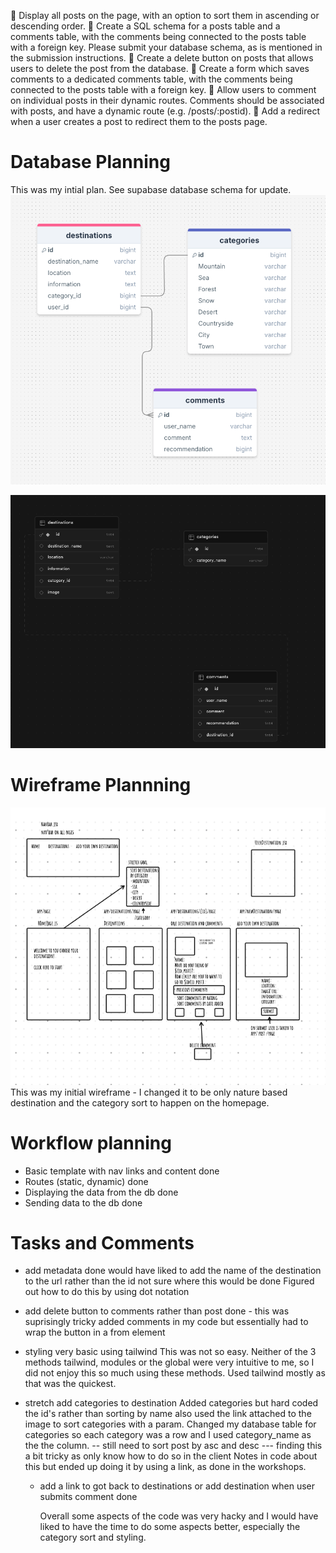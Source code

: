 🎯 Display all posts on the page, with an option to sort them in ascending or descending order.
🎯 Create a SQL schema for a posts table and a comments table, with the comments being connected to the posts table with a foreign key.
Please submit your database schema, as is mentioned in the submission instructions.
🎯 Create a delete button on posts that allows users to delete the post from the database.
🎯 Create a form which saves comments to a dedicated comments table, with the comments being connected to the posts table with a foreign key.
🎯 Allow users to comment on individual posts in their dynamic routes. Comments should be associated with posts, and have a dynamic route (e.g. /posts/:postid).
🎯 Add a redirect when a user creates a post to redirect them to the posts page.

# Database Planning

This was my intial plan. See supabase database schema for update.
![Draw SQL Database](./public/images/Screenshot%202024-10-18%20at%2010.12.42.png)

![Supabase Database](./public/images/Screenshot%202024-10-20%20at%2021.27.10.png)

# Wireframe Plannning

![Ok So Wireframe](./public/images/Screenshot%202024-10-18%20at%2010.12.57.png)
This was my initial wireframe - I changed it to be only nature based destination and the category sort to happen on the homepage.

# Workflow planning

- Basic template with nav links and content
  done
- Routes (static, dynamic)
  done
- Displaying the data from the db
  done
- Sending data to the db
  done

# Tasks and Comments

- add metadata
  done
  would have liked to add the name of the destination to the url rather than the id not sure where this would be done
  Figured out how to do this by using dot notation
- add delete button to comments rather than post
  done - this was suprisingly tricky added comments in my code but essentially had to wrap the button in a from element
- styling
  very basic using tailwind
  This was not so easy. Neither of the 3 methods tailwind, modules or the global were very intuitive to me, so I did not enjoy this so much using these methods. Used tailwind mostly as that was the quickest.
- stretch add categories to destination
  Added categories but hard coded the id's rather than sorting by name also used the link attached to the image to sort categories with a param. Changed my database table for categories so each category was a row and I used category_name as the the column.
  -- still need to sort post by asc and desc --- finding this a bit tricky as only know how to do so in the client
  Notes in code about this but ended up doing it by using a link, as done in the workshops.

  - add a link to got back to destinations or add destination when user submits comment
    done

    Overall some aspects of the code was very hacky and I would have liked to have the time to do some aspects better, especially the category sort and styling.
